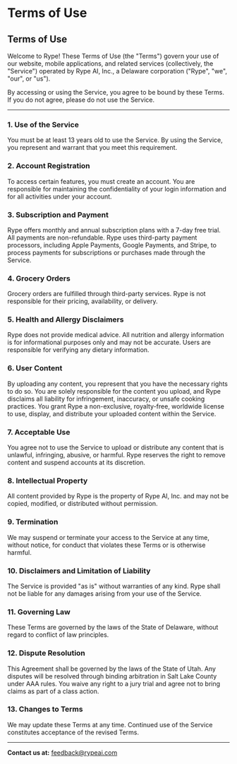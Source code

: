 # Terms of Use  
## Terms of Use

Welcome to Rype! These Terms of Use (the "Terms") govern your use of our website, mobile applications, and related services (collectively, the "Service") operated by Rype AI, Inc., a Delaware corporation ("Rype", "we", "our", or "us").

By accessing or using the Service, you agree to be bound by these Terms. If you do not agree, please do not use the Service.

---

### 1. Use of the Service  
You must be at least 13 years old to use the Service. By using the Service, you represent and warrant that you meet this requirement.

### 2. Account Registration  
To access certain features, you must create an account. You are responsible for maintaining the confidentiality of your login information and for all activities under your account.

### 3. Subscription and Payment  
Rype offers monthly and annual subscription plans with a 7-day free trial. All payments are non-refundable. Rype uses third-party payment processors, including Apple Payments, Google Payments, and Stripe, to process payments for subscriptions or purchases made through the Service.

### 4. Grocery Orders  
Grocery orders are fulfilled through third-party services. Rype is not responsible for their pricing, availability, or delivery.

### 5. Health and Allergy Disclaimers  
Rype does not provide medical advice. All nutrition and allergy information is for informational purposes only and may not be accurate. Users are responsible for verifying any dietary information.

### 6. User Content  
By uploading any content, you represent that you have the necessary rights to do so. You are solely responsible for the content you upload, and Rype disclaims all liability for infringement, inaccuracy, or unsafe cooking practices. You grant Rype a non-exclusive, royalty-free, worldwide license to use, display, and distribute your uploaded content within the Service.

### 7. Acceptable Use  
You agree not to use the Service to upload or distribute any content that is unlawful, infringing, abusive, or harmful. Rype reserves the right to remove content and suspend accounts at its discretion.

### 8. Intellectual Property  
All content provided by Rype is the property of Rype AI, Inc. and may not be copied, modified, or distributed without permission.

### 9. Termination  
We may suspend or terminate your access to the Service at any time, without notice, for conduct that violates these Terms or is otherwise harmful.

### 10. Disclaimers and Limitation of Liability  
The Service is provided "as is" without warranties of any kind. Rype shall not be liable for any damages arising from your use of the Service.

### 11. Governing Law  
These Terms are governed by the laws of the State of Delaware, without regard to conflict of law principles.

### 12. Dispute Resolution  
This Agreement shall be governed by the laws of the State of Utah. Any disputes will be resolved through binding arbitration in Salt Lake County under AAA rules. You waive any right to a jury trial and agree not to bring claims as part of a class action.

### 13. Changes to Terms  
We may update these Terms at any time. Continued use of the Service constitutes acceptance of the revised Terms.

---

**Contact us at:** [feedback@rypeai.com](mailto:feedback@rypeai.com)
